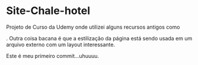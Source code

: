 # Site-Chale-hotel
Projeto de Curso da Udemy onde utilizei alguns recursos antigos como <div>.
Outra coisa bacana é que a estilização da página está sendo usada em um arquivo externo com um layout interessante.

Este é meu primeiro commit...uhuuuu.

